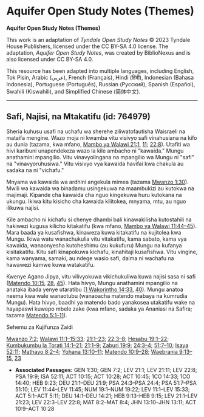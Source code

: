 # Aquifer Open Study Notes (Themes)

**Aquifer Open Study Notes (Themes)**

This work is an adaptation of *Tyndale Open Study Notes* © 2023 Tyndale House Publishers, licensed under the CC BY\-SA 4\.0 license. The adaptation, *Aquifer Open Study Notes*, was created by BiblioNexus and is also licensed under CC BY\-SA 4\.0\.

This resource has been adapted into multiple languages, including English, Tok Pisin, Arabic (عربي), French (Français), Hindi (हिंदी), Indonesian (Bahasa Indonesia), Portuguese (Português), Russian (Русский), Spanish (Español), Swahili (Kiswahili), and Simplified Chinese (简体中文).



--------------------------------

## Safi, Najisi, na Mtakatifu (id: 764979)

Sheria kuhusu usafi na uchafu wa sherehe ziliwatofautisha Waisraeli na mataifa mengine. Wazo moja ni kwamba vitu visivyo safi vinahusiana na kifo au dunia (tazama, kwa mfano, [Mambo ya Walawi 21:1](https://ref.ly/Lev21:1), [11](https://ref.ly/Lev21:11); [22:8](https://ref.ly/Lev22:8)). Utafiti wa hivi karibuni unapendekeza wazo la kile ambacho ni "kawaida." Mungu anathamini mpangilio. Vitu vinavyolingana na mpangilio wa Mungu ni "safi" na "vinavyoruhusiwa." Vitu visivyo vya kawaida havifai kwa chakula au sadaka na ni "vichafu."

Mnyama wa kawaida wa ardhini angekula mimea (tazama [Mwanzo 1:30](https://ref.ly/Gen1:30)). Mwili wa kawaida wa binadamu usingekuwa na maambukizi au kutokwa na majimaji. Kipande cha kawaida cha nguo kingekuwa huru kutokana na ukungu. Ikiwa kitu kisicho cha kawaida kilitokea, mnyama, mtu, au nguo ilikuwa najisi.

Kile ambacho ni kichafu si chenye dhambi bali kinawakilisha kutostahili na hakiwezi kugusa kilicho kitakatifu (kwa mfano, [Mambo ya Walawi 11:44–45](https://ref.ly/Lev11:44-Lev11:45)). Mara baada ya kusafishwa, kinaweza kuwa kitakatifu na kujitolea kwa Mungu. Ikiwa watu wanachukulia vitu vitakatifu, kama sabato, kama vya kawaida, wanaonyesha kutoheshimu (au kukufuru) Mungu na kufanya kisitakatifu. Kitu safi kinapokuwa kichafu, kinahitaji kusafishwa. Vitu vingine, kama wanyama, samaki, au ndege wasio safi, daima ni wachafu na hawawezi kamwe kuwa watakatifu.

Kwenye Agano Jipya, vitu vilivyokuwa vikichukuliwa kuwa najisi sasa ni safi ([Matendo 10:15](https://ref.ly/Acts10:15), [28](https://ref.ly/Acts10:28), [45](https://ref.ly/Acts10:45)). Hata hivyo, Mungu anathamini mpangilio na anataka ibada yenye utaratibu ([1 Wakorintho 14:33,](https://ref.ly/1Cor14:33) [40](https://ref.ly/1Cor14:40)). Mungu anatoa neema kwa wale wanaotubu (wanaoacha matendo mabaya na kumrudia Mungu). Hata hivyo, baadhi ya matendo bado yanakosea utakatifu wake na hayapaswi kuwepo mbele zake (kwa mfano, sadaka ya Ananiasi na Safira; tazama [Matendo 5:1–11](https://ref.ly/Acts5:1-Acts5:11)).

Sehemu za Kujifunza Zaidi

[Mwanzo 7:2](https://ref.ly/Gen7:2); [Walawi 11:1–15:33](https://ref.ly/Lev11:1-Lev15:33); [21:1–23](https://ref.ly/Lev21:1-Lev21:23); [22:3–8](https://ref.ly/Lev22:3-Lev22:8); [Hesabu 19:1–22](https://ref.ly/Num19:1-Num19:22); [Kumbukumbu la Torati 14:1–21](https://ref.ly/Deut14:1-Deut14:21); [21:1–9](https://ref.ly/Deut21:1-Deut21:9); [Zaburi 19:9](https://ref.ly/Ps19:9); [24:3–4](https://ref.ly/Ps24:3-Ps24:4); [51:7–10](https://ref.ly/Ps51:7-Ps51:10); [Isaya 52:11](https://ref.ly/Isa52:11); [Mathayo 8:2–4](https://ref.ly/Matt8:2-Matt8:4); [Yohana 13:10–11](https://ref.ly/John13:10-John13:11); [Matendo 10:9–28](https://ref.ly/Acts10:9-Acts10:28); [Waebrania 9:13–15](https://ref.ly/Heb9:13-Heb9:15), [23](https://ref.ly/Heb9:23)

* **Associated Passages:** GEN 1:30; GEN 7:2; LEV 21:1; LEV 21:11; LEV 22:8; PSA 19:9; ISA 52:11; ACT 10:15; ACT 10:28; ACT 10:45; 1CO 14:33; 1CO 14:40; HEB 9:23; DEU 21:1–DEU 21:9; PSA 24:3–PSA 24:4; PSA 51:7–PSA 51:10; LEV 11:44–LEV 11:45; NUM 19:1–NUM 19:22; LEV 11:1–LEV 15:33; ACT 5:1–ACT 5:11; DEU 14:1–DEU 14:21; HEB 9:13–HEB 9:15; LEV 21:1–LEV 21:23; LEV 22:3–LEV 22:8; MAT 8:2–MAT 8:4; JHN 13:10–JHN 13:11; ACT 10:9–ACT 10:28


